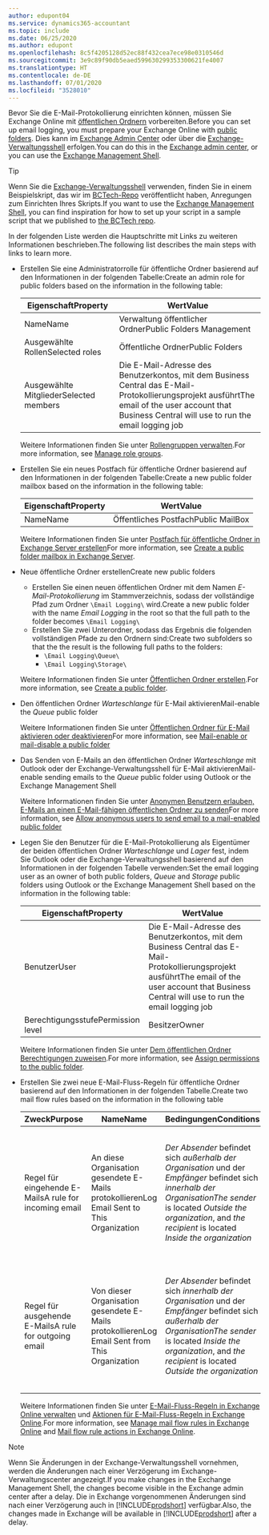 ```yaml
---
author: edupont04
ms.service: dynamics365-accountant
ms.topic: include
ms.date: 06/25/2020
ms.author: edupont
ms.openlocfilehash: 8c5f4205128d52ec88f432cea7ece98e0310546d
ms.sourcegitcommit: 3e9c89f90db5eaed599630299353300621fe4007
ms.translationtype: HT
ms.contentlocale: de-DE
ms.lasthandoff: 07/01/2020
ms.locfileid: "3528010"
---
```

<span data-ttu-id="5109e-101">Bevor Sie die E-Mail-Protokollierung einrichten können, müssen Sie Exchange Online mit [öffentlichen Ordnern](/exchange/collaboration/public-folders/public-folders?view=exchserver-2019) vorbereiten.</span><span class="sxs-lookup"><span data-stu-id="5109e-101">Before you can set up email logging, you must prepare your Exchange Online with [public folders](/exchange/collaboration/public-folders/public-folders?view=exchserver-2019).</span></span> <span data-ttu-id="5109e-102">Dies kann im [Exchange Admin Center](/Exchange/architecture/client-access/exchange-admin-center?view=exchserver-2019) oder über die [Exchange-Verwaltungsshell](/powershell/exchange/exchange-management-shell?view=exchange-ps) erfolgen.</span><span class="sxs-lookup"><span data-stu-id="5109e-102">You can do this in the [Exchange admin center](/Exchange/architecture/client-access/exchange-admin-center?view=exchserver-2019), or you can use the [Exchange Management Shell](/powershell/exchange/exchange-management-shell?view=exchange-ps).</span></span>  

> [!TIP]
> <span data-ttu-id="5109e-103">Wenn Sie die [Exchange-Verwaltungsshell](/powershell/exchange/exchange-management-shell?view=exchange-ps) verwenden, finden Sie in einem Beispielskript, das wir im [BCTech-Repo](https://github.com/microsoft/BCTech/tree/master/samples/EmailLogging) veröffentlicht haben, Anregungen zum Einrichten Ihres Skripts.</span><span class="sxs-lookup"><span data-stu-id="5109e-103">If you want to use the [Exchange Management Shell](/powershell/exchange/exchange-management-shell?view=exchange-ps), you can find inspiration for how to set up your script in a sample script that we published to [the BCTech repo](https://github.com/microsoft/BCTech/tree/master/samples/EmailLogging).</span></span>

<span data-ttu-id="5109e-104">In der folgenden Liste werden die Hauptschritte mit Links zu weiteren Informationen beschrieben.</span><span class="sxs-lookup"><span data-stu-id="5109e-104">The following list describes the main steps with links to learn more.</span></span>  

- <span data-ttu-id="5109e-105">Erstellen Sie eine Administratorrolle für öffentliche Ordner basierend auf den Informationen in der folgenden Tabelle:</span><span class="sxs-lookup"><span data-stu-id="5109e-105">Create an admin role for public folders based on the information in the following table:</span></span>

  |<span data-ttu-id="5109e-106">Eigenschaft</span><span class="sxs-lookup"><span data-stu-id="5109e-106">Property</span></span>        |<span data-ttu-id="5109e-107">Wert</span><span class="sxs-lookup"><span data-stu-id="5109e-107">Value</span></span>                     |
  |----------------|--------------------------|
  |<span data-ttu-id="5109e-108">Name</span><span class="sxs-lookup"><span data-stu-id="5109e-108">Name</span></span>            |<span data-ttu-id="5109e-109">Verwaltung öffentlicher Ordner</span><span class="sxs-lookup"><span data-stu-id="5109e-109">Public Folders Management</span></span> |
  |<span data-ttu-id="5109e-110">Ausgewählte Rollen</span><span class="sxs-lookup"><span data-stu-id="5109e-110">Selected roles</span></span>  |<span data-ttu-id="5109e-111">Öffentliche Ordner</span><span class="sxs-lookup"><span data-stu-id="5109e-111">Public Folders</span></span>            |
  |<span data-ttu-id="5109e-112">Ausgewählte Mitglieder</span><span class="sxs-lookup"><span data-stu-id="5109e-112">Selected members</span></span>|<span data-ttu-id="5109e-113">Die E-Mail-Adresse des Benutzerkontos, mit dem Business Central das E-Mail-Protokollierungsprojekt ausführt</span><span class="sxs-lookup"><span data-stu-id="5109e-113">The email of the user account that Business Central will use to run the email logging job</span></span>|

  <span data-ttu-id="5109e-114">Weitere Informationen finden Sie unter [Rollengruppen verwalten](/exchange/permissions/role-groups?view=exchserver-2019).</span><span class="sxs-lookup"><span data-stu-id="5109e-114">For more information, see [Manage role groups](/exchange/permissions/role-groups?view=exchserver-2019).</span></span>

- <span data-ttu-id="5109e-115">Erstellen Sie ein neues Postfach für öffentliche Ordner basierend auf den Informationen in der folgenden Tabelle:</span><span class="sxs-lookup"><span data-stu-id="5109e-115">Create a new public folder mailbox based on the information in the following table:</span></span>

  |<span data-ttu-id="5109e-116">Eigenschaft</span><span class="sxs-lookup"><span data-stu-id="5109e-116">Property</span></span>        |<span data-ttu-id="5109e-117">Wert</span><span class="sxs-lookup"><span data-stu-id="5109e-117">Value</span></span>                     |
  |----------------|--------------------------|
  |<span data-ttu-id="5109e-118">Name</span><span class="sxs-lookup"><span data-stu-id="5109e-118">Name</span></span>            |<span data-ttu-id="5109e-119">Öffentliches Postfach</span><span class="sxs-lookup"><span data-stu-id="5109e-119">Public MailBox</span></span>            |

  <span data-ttu-id="5109e-120">Weitere Informationen finden Sie unter [Postfach für öffentliche Ordner in Exchange Server erstellen](/exchange/collaboration/public-folders/create-public-folder-mailboxes)</span><span class="sxs-lookup"><span data-stu-id="5109e-120">For more information, see [Create a public folder mailbox in Exchange Server](/exchange/collaboration/public-folders/create-public-folder-mailboxes).</span></span>  

- <span data-ttu-id="5109e-121">Neue öffentliche Ordner erstellen</span><span class="sxs-lookup"><span data-stu-id="5109e-121">Create new public folders</span></span>

  - <span data-ttu-id="5109e-122">Erstellen Sie einen neuen öffentlichen Ordner mit dem Namen *E-Mail-Protokollierung* im Stammverzeichnis, sodass der vollständige Pfad zum Ordner ```\Email Logging\``` wird.</span><span class="sxs-lookup"><span data-stu-id="5109e-122">Create a new public folder with the name *Email Logging* in the root so that the full path to the folder becomes ```\Email Logging\```</span></span>
  - <span data-ttu-id="5109e-123">Erstellen Sie zwei Unterordner, sodass das Ergebnis die folgenden vollständigen Pfade zu den Ordnern sind:</span><span class="sxs-lookup"><span data-stu-id="5109e-123">Create two subfolders so that the the result is the following full paths to the folders:</span></span>
    - ```\Email Logging\Queue\```
    - ```\Email Logging\Storage\```

  <span data-ttu-id="5109e-124">Weitere Informationen finden Sie unter [Öffentlichen Ordner erstellen](/exchange/collaboration/public-folders/create-public-folders?view=exchserver-2019).</span><span class="sxs-lookup"><span data-stu-id="5109e-124">For more information, see [Create a public folder](/exchange/collaboration/public-folders/create-public-folders?view=exchserver-2019).</span></span>

- <span data-ttu-id="5109e-125">Den öffentlichen Ordner *Warteschlange* für E-Mail aktivieren</span><span class="sxs-lookup"><span data-stu-id="5109e-125">Mail-enable the *Queue* public folder</span></span>

  <span data-ttu-id="5109e-126">Weitere Informationen finden Sie unter [Öffentlichen Ordner für E-Mail aktivieren oder deaktivieren](/exchange/collaboration/public-folders/mail-enable-or-disable?view=exchserver-2019)</span><span class="sxs-lookup"><span data-stu-id="5109e-126">For more information, see [Mail-enable or mail-disable a public folder](/exchange/collaboration/public-folders/mail-enable-or-disable?view=exchserver-2019)</span></span>

- <span data-ttu-id="5109e-127">Das Senden von E-Mails an den öffentlichen Ordner *Warteschlange* mit Outlook oder der Exchange-Verwaltungsshell für E-Mail aktivieren</span><span class="sxs-lookup"><span data-stu-id="5109e-127">Mail-enable sending emails to the *Queue* public folder using Outlook or the Exchange Management Shell</span></span>

  <span data-ttu-id="5109e-128">Weitere Informationen finden Sie unter [Anonymen Benutzern erlauben, E-Mails an einen E-Mail-fähigen öffentlichen Ordner zu senden](/exchange/collaboration/public-folders/mail-enable-or-disable?view=exchserver-2019#allow-anonymous-users-to-send-email-to-a-mail-enabled-public-folder)</span><span class="sxs-lookup"><span data-stu-id="5109e-128">For more information, see [Allow anonymous users to send email to a mail-enabled public folder](/exchange/collaboration/public-folders/mail-enable-or-disable?view=exchserver-2019#allow-anonymous-users-to-send-email-to-a-mail-enabled-public-folder)</span></span>

- <span data-ttu-id="5109e-129">Legen Sie den Benutzer für die E-Mail-Protokollierung als Eigentümer der beiden öffentlichen Ordner *Warteschlange* und *Lager* fest, indem Sie Outlook oder die Exchange-Verwaltungsshell basierend auf den Informationen in der folgenden Tabelle verwenden:</span><span class="sxs-lookup"><span data-stu-id="5109e-129">Set the email logging user as an owner of both public folders, *Queue* and *Storage* public folders  using Outlook or the Exchange Management Shell based on the information in the following table:</span></span>

  |<span data-ttu-id="5109e-130">Eigenschaft</span><span class="sxs-lookup"><span data-stu-id="5109e-130">Property</span></span>        |<span data-ttu-id="5109e-131">Wert</span><span class="sxs-lookup"><span data-stu-id="5109e-131">Value</span></span>                     |
  |----------------|--------------------------|
  |<span data-ttu-id="5109e-132">Benutzer</span><span class="sxs-lookup"><span data-stu-id="5109e-132">User</span></span>            |<span data-ttu-id="5109e-133">Die E-Mail-Adresse des Benutzerkontos, mit dem Business Central das E-Mail-Protokollierungsprojekt ausführt</span><span class="sxs-lookup"><span data-stu-id="5109e-133">The email of the user account that Business Central will use to run the email logging job</span></span>|
  |<span data-ttu-id="5109e-134">Berechtigungsstufe</span><span class="sxs-lookup"><span data-stu-id="5109e-134">Permission level</span></span>|<span data-ttu-id="5109e-135">Besitzer</span><span class="sxs-lookup"><span data-stu-id="5109e-135">Owner</span></span>                     |

  <span data-ttu-id="5109e-136">Weitere Informationen finden Sie unter [Dem öffentlichen Ordner Berechtigungen zuweisen](/exchange/collaboration-exo/public-folders/set-up-public-folders#step-3-assign-permissions-to-the-public-folder).</span><span class="sxs-lookup"><span data-stu-id="5109e-136">For more information, see [Assign permissions to the public folder](/exchange/collaboration-exo/public-folders/set-up-public-folders#step-3-assign-permissions-to-the-public-folder).</span></span>

- <span data-ttu-id="5109e-137">Erstellen Sie zwei neue E-Mail-Fluss-Regeln für öffentliche Ordner basierend auf den Informationen in der folgenden Tabelle.</span><span class="sxs-lookup"><span data-stu-id="5109e-137">Create two mail flow rules based on the information in the following table</span></span>

  |<span data-ttu-id="5109e-138">Zweck</span><span class="sxs-lookup"><span data-stu-id="5109e-138">Purpose</span></span>  |<span data-ttu-id="5109e-139">Name</span><span class="sxs-lookup"><span data-stu-id="5109e-139">Name</span></span> |<span data-ttu-id="5109e-140">Bedingungen</span><span class="sxs-lookup"><span data-stu-id="5109e-140">Conditions</span></span>                        |<span data-ttu-id="5109e-141">Aktion</span><span class="sxs-lookup"><span data-stu-id="5109e-141">Action</span></span>                                       |
  |---------|-----|----------------------------------|---------------------------------------------|
  |<span data-ttu-id="5109e-142">Regel für eingehende E-Mails</span><span class="sxs-lookup"><span data-stu-id="5109e-142">A rule for incoming email</span></span> |<span data-ttu-id="5109e-143">An diese Organisation gesendete E-Mails protokollieren</span><span class="sxs-lookup"><span data-stu-id="5109e-143">Log Email Sent to This Organization</span></span>|<span data-ttu-id="5109e-144">*Der Absender* befindet sich *außerhalb der Organisation* und der *Empfänger* befindet sich *innerhalb der Organisation*</span><span class="sxs-lookup"><span data-stu-id="5109e-144">*The sender* is located *Outside the organization*, and *the recipient* is located *Inside the organization*</span></span>|<span data-ttu-id="5109e-145">Das für den öffentlichen Ordner *Warteschlange* festgelegte E-Mail-Konto mit Bcc senden</span><span class="sxs-lookup"><span data-stu-id="5109e-145">BCC the email account that is specified for the *Queue* public folder</span></span>|
  |<span data-ttu-id="5109e-146">Regel für ausgehende E-Mails</span><span class="sxs-lookup"><span data-stu-id="5109e-146">A rule for outgoing email</span></span> | <span data-ttu-id="5109e-147">Von dieser Organisation gesendete E-Mails protokollieren</span><span class="sxs-lookup"><span data-stu-id="5109e-147">Log Email Sent from This Organization</span></span> |<span data-ttu-id="5109e-148">*Der Absender* befindet sich *innerhalb der Organisation* und der *Empfänger* befindet sich *außerhalb der Organisation*</span><span class="sxs-lookup"><span data-stu-id="5109e-148">*The sender* is located *Inside the organization*, and *the recipient* is located *Outside the organization*</span></span>|<span data-ttu-id="5109e-149">Das für den öffentlichen Ordner *Warteschlange* festgelegte E-Mail-Konto mit Bcc senden</span><span class="sxs-lookup"><span data-stu-id="5109e-149">BCC the email account that is specified for the *Queue* public folder</span></span>|
  
  <span data-ttu-id="5109e-150">Weitere Informationen finden Sie unter [E-Mail-Fluss-Regeln in Exchange Online verwalten](/exchange/security-and-compliance/mail-flow-rules/manage-mail-flow-rules) und [Aktionen für E-Mail-Fluss-Regeln in Exchange Online](/exchange/security-and-compliance/mail-flow-rules/mail-flow-rule-action).</span><span class="sxs-lookup"><span data-stu-id="5109e-150">For more information, see [Manage mail flow rules in Exchange Online](/exchange/security-and-compliance/mail-flow-rules/manage-mail-flow-rules) and [Mail flow rule actions in Exchange Online](/exchange/security-and-compliance/mail-flow-rules/mail-flow-rule-action).</span></span>

> [!NOTE]
> <span data-ttu-id="5109e-151">Wenn Sie Änderungen in der Exchange-Verwaltungsshell vornehmen, werden die Änderungen nach einer Verzögerung im Exchange-Verwaltungscenter angezeigt.</span><span class="sxs-lookup"><span data-stu-id="5109e-151">If you make changes in the Exchange Management Shell, the changes become visible in the Exchange admin center after a delay.</span></span> <span data-ttu-id="5109e-152">Die in Exchange vorgenommenen Änderungen sind nach einer Verzögerung auch in [!INCLUDE[prodshort](prodshort.md)] verfügbar.</span><span class="sxs-lookup"><span data-stu-id="5109e-152">Also, the changes made in Exchange will be available in [!INCLUDE[prodshort](prodshort.md)] after a delay.</span></span>

